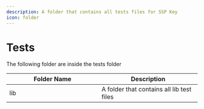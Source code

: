 ```yaml
---
description: A folder that contains all tests files for SSP Key
icon: folder
---
```


# Tests

The following folder are inside the tests folder

<table><thead><tr><th width="227">Folder Name</th><th>Description</th></tr></thead><tbody><tr><td>lib</td><td>A folder that contains all lib test files</td></tr></tbody></table>
